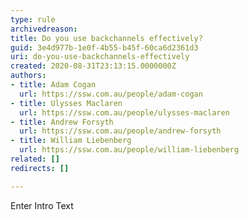 ```yaml
---
type: rule
archivedreason: 
title: Do you use backchannels effectively?
guid: 3e4d977b-1e0f-4b55-b45f-60ca6d2361d3
uri: do-you-use-backchannels-effectively
created: 2020-08-31T23:13:15.0000000Z
authors:
- title: Adam Cogan
  url: https://ssw.com.au/people/adam-cogan
- title: Ulysses Maclaren
  url: https://ssw.com.au/people/ulysses-maclaren
- title: Andrew Forsyth
  url: https://ssw.com.au/people/andrew-forsyth
- title: William Liebenberg
  url: https://ssw.com.au/people/william-liebenberg
related: []
redirects: []

---
```



Enter Intro Text
<br><excerpt class='endintro'></excerpt><br>



